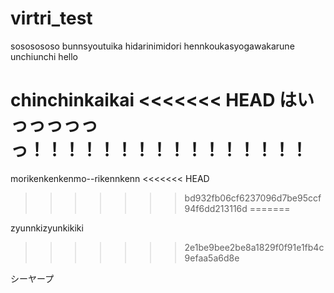 # virtri_test

sososososo
bunnsyoutuika
hidarinimidori
hennkoukasyogawakarune
unchiunchi
hello

chinchinkaikai
<<<<<<< HEAD
はいっっっっっっ！！！！！！！！！！！！！！！！
=======

morikenkenkenmo--rikennkenn
<<<<<<< HEAD
>>>>>>> bd932fb06cf6237096d7be95ccf94f6dd213116d
=======

zyunnkizyunkikiki
>>>>>>> 2e1be9bee2be8a1829f0f91e1fb4c9efaa5a6d8e

シーヤープ
